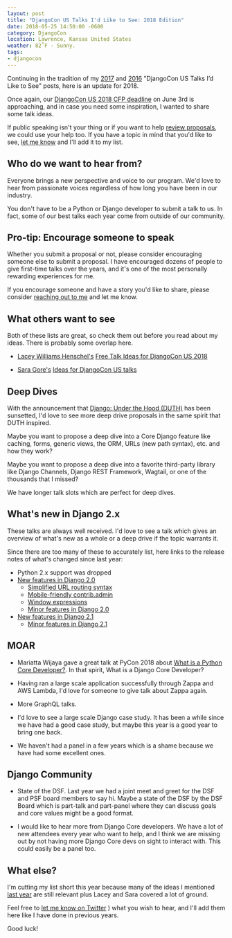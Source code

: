 ```yaml
---
layout: post
title: "DjangoCon US Talks I'd Like to See: 2018 Edition"
date: 2018-05-25 14:50:00 -0600
category: DjangoCon
location: Lawrence, Kansas United States
weather: 82˚F - Sunny.
tags:
- djangocon
---
```


Continuing in the tradition of my [2017](https://jefftriplett.com/2017/django-talks-id-like-to-see/) and [2016](https://jefftriplett.com/2016/djangocon-us-talks-id-like-to-see/) "DjangoCon US Talks I’d Like to See" posts, here is an update for 2018.

Once again, our [DjangoCon US 2018 CFP deadline](https://2018.djangocon.us/news/cfp-open/) on June 3rd is approaching, and in case you need some inspiration, I wanted to share some talk ideas.

If public speaking isn't your thing or if you want to help [review proposals](https://2018.djangocon.us/news/call-for-reviewers/), we could use your help too. 
If you have a topic in mind that you'd like to see, [let me know](https://twitter.com/webology) and I'll add it to my list. 


## Who do we want to hear from?

Everyone brings a new perspective and voice to our program. 
We'd love to hear from passionate voices regardless of how long you have been in our industry. 

You don't have to be a Python or Django developer to submit a talk to us. 
In fact, some of our best talks each year come from outside of our community. 


## Pro-tip: Encourage someone to speak

Whether you submit a proposal or not, please consider encouraging someone else to submit a proposal. 
I have encouraged dozens of people to give first-time talks over the years, and it's one of the most personally rewarding experiences for me. 

If you encourage someone and have a story you'd like to share, please consider [reaching out to me](https://twitter.com/webology) and let me know. 


## What others want to see

Both of these lists are great, so check them out before you read about my ideas. 
There is probably some overlap here.

- [Lacey Williams Henschel's](https://twitter.com/laceynwilliams) [Free Talk Ideas for DjangoCon US 2018](https://www.laceyhenschel.com/blog/2018/4/19/2018-djangocon-us-talks-id-like-to-see)

- [Sara Gore's](https://twitter.com/saradgore) [Ideas for DjangoCon US talks](https://gist.github.com/SaraDGore/3b998f94681c7f569491fd781dd59d98)


## Deep Dives

With the announcement that [Django: Under the Hood (DUTH)](https://www.djangounderthehood.com/blog/article/2018-02-27-letting-go/#blogcontent) has been sunsetted, I'd love to see more deep drive proposals in the same spirit that DUTH inspired. 

Maybe you want to propose a deep dive into a Core Django feature like caching, forms, generic views, the ORM, URLs (new path syntax), etc. and how they work? 

Maybe you want to propose a deep dive into a favorite third-party library like Django Channels, Django REST Framework, Wagtail, or one of the thousands that I missed? 

We have longer talk slots which are perfect for deep dives. 

## What's new in Django 2.x

These talks are always well received. 
I'd love to see a talk which gives an overview of what's new as a whole or a deep drive if the topic warrants it. 

Since there are too many of these to accurately list, here links to the release notes of what's changed since last year:

- Python 2.x support was dropped
- [New features in Django 2.0](https://docs.djangoproject.com/en/dev/releases/2.0/#what-s-new-in-django-2-0)
    - [Simplified URL routing syntax](https://docs.djangoproject.com/en/dev/releases/2.0/#simplified-url-routing-syntax)
    - [Mobile-friendly contrib.admin](https://docs.djangoproject.com/en/dev/releases/2.0/#mobile-friendly-contrib-admin)
    - [Window expressions](https://docs.djangoproject.com/en/dev/releases/2.0/#window-expressions)
    - [Minor features in Django 2.0](https://docs.djangoproject.com/en/dev/releases/2.0/#minor-features)
- [New features in Django 2.1](https://docs.djangoproject.com/en/dev/releases/2.1/)
    - [Minor features in Django 2.1](https://docs.djangoproject.com/en/dev/releases/2.1/#minor-features)

## MOAR

- Mariatta Wijaya gave a great talk at PyCon 2018 about [What is a Python Core Developer?](https://www.youtube.com/watch?v=hhj7eb6TrtI&t=187s). 
  In that spirit, What is a Django Core Developer? 

- Having ran a large scale application successfully through Zappa and AWS Lambda, I'd love for someone to give talk about Zappa again.

- More GraphQL talks.

- I'd love to see a large scale Django case study.
  It has been a while since we have had a good case study, but maybe this year is a good year to bring one back.

- We haven't had a panel in a few years which is a shame because we have had some excellent ones.


## Django Community

- State of the DSF. 
  Last year we had a joint meet and greet for the DSF and PSF board members to say hi. 
  Maybe a state of the DSF by the DSF Board which is part-talk and part-panel where they can discuss goals and core values might be a good format.

- I would like to hear more from Django Core developers. 
  We have a lot of new attendees every year who want to help, and I think we are missing out by not having more Django Core devs on sight to interact with. 
  This could easily be a panel too. 

## What else?

I'm cutting my list short this year because many of the ideas I mentioned [last year](https://jefftriplett.com/2017/django-talks-id-like-to-see/) are still relevant plus Lacey and Sara covered a lot of ground. 

Feel free to [let me know on Twitter](https://twitter.com/webology) ) what you wish to hear, and I'll add them here like I have done in previous years.

Good luck!
